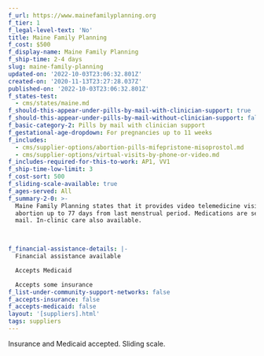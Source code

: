 ```yaml
---
f_url: https://www.mainefamilyplanning.org
f_tier: 1
f_legal-level-text: 'No'
title: Maine Family Planning
f_cost: $500
f_display-name: Maine Family Planning
f_ship-time: 2-4 days
slug: maine-family-planning
updated-on: '2022-10-03T23:06:32.801Z'
created-on: '2020-11-13T23:27:28.037Z'
published-on: '2022-10-03T23:06:32.801Z'
f_states-test:
  - cms/states/maine.md
f_should-this-appear-under-pills-by-mail-with-clinician-support: true
f_should-this-appear-under-pills-by-mail-without-clinician-support: false
f_basic-category-2: Pills by mail with clinician support
f_gestational-age-dropdown: For pregnancies up to 11 weeks
f_includes:
  - cms/supplier-options/abortion-pills-mifepristone-misoprostol.md
  - cms/supplier-options/virtual-visits-by-phone-or-video.md
f_includes-required-for-this-to-work: AP1, VV1
f_ship-time-low-limit: 3
f_cost-sort: 500
f_sliding-scale-available: true
f_ages-served: All
f_summary-2-0: >-
  Maine Family Planning states that it provides video telemedicine visit for
  abortion up to 77 days from last menstrual period. Medications are sent by
  mail. In-clinic care also available.


  ‍
f_financial-assistance-details: |-
  Financial assistance available

  Accepts Medicaid

  Accepts some insurance
f_list-under-community-support-networks: false
f_accepts-insurance: false
f_accepts-medicaid: false
layout: '[suppliers].html'
tags: suppliers
---
```


Insurance and Medicaid accepted. Sliding scale.
